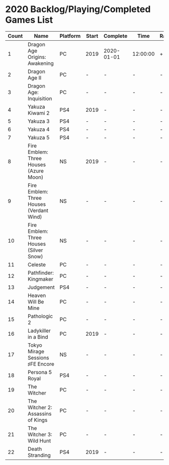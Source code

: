 # 2020 Backlog/Playing/Completed Games List

| Count | Name  | Platform | Start | Complete | Time | Rating | Notes |
| - | - | - | - | - | - | - | - |
| 1 | Dragon Age Origins: Awakening | PC | 2019 | 2020-01-01 | 12:00:00 | + | - |
| 2 | Dragon Age II | PC | - | - | - | - | - |
| 3 | Dragon Age: Inquisition | PC | - | - | - | - | - |
| 4 | Yakuza Kiwami 2 | PS4 | 2019 | - | - | - | - |
| 5 | Yakuza 3 | PS4 | - | - | - | - | - |
| 6 | Yakuza 4 | PS4 | - | - | - | - | - |
| 7 | Yakuza 5 | PS4 | - | - | - | - | - |
| 8 | Fire Emblem: Three Houses (Azure Moon) | NS | 2019 | - | - | - | - |
| 9 | Fire Emblem: Three Houses (Verdant Wind) | NS | - | - | - | - | - |
| 10 | Fire Emblem: Three Houses (Silver Snow) | NS | - | - | - | - | - |
| 11 | Celeste | PC | - | - | - | - | - |
| 12 | Pathfinder: Kingmaker | PC | - | - | - | - | - |
| 13 | Judgement | PS4 | - | - | - | - | - |
| 14 | Heaven Will Be Mine | PC | - | - | - | - | - |
| 15 | Pathologic 2 | PC | - | - | - | - | - |
| 16 | Ladykiller in a Bind | PC | 2019 | - | - | - | - |
| 17 | Tokyo Mirage Sessions ♯FE Encore | NS | - | - | - | - | - |
| 18 | Persona 5 Royal | PS4 | - | - | - | - | - |
| 19 | The Witcher | PC | - | - | - | - | - |
| 20 | The Witcher 2: Assassins of Kings | PC | - | - | - | - | - |
| 21 | The Witcher 3: Wild Hunt | PC | - | - | - | - | - |
| 22 | Death Stranding | PS4 | 2019 | - | - | - | - |
